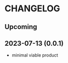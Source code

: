 CHANGELOG
=========

[//]: # (For more details refer to the [documentation]&#40;&#41;.)

Upcoming
--------

2023-07-13 (0.0.1)
-----------------
* minimal viable product